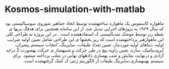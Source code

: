 # Kosmos-simulation-with-matlab
<div dir='rtl'>
  ماهواره کاسموس یک ماهواره ساختهشده توسط اتحاد جماهیر شوروی سوسیالیستی بود که سال ۱۹۶۹ به پروژهای
اجرایی تبدیل شد. از این سامانه همچنین برای هدفگ یریها ی نقطه زن توسط موشک ضدبالیستی ک استفادهشده است .
در این پروژه به طراحی کلی این ماهوارهبر پرداختهشده است که زیر بخشها ی این طراحی شامل تعیین اولیه ضرایب
اولیه، دیتاهای اولیه موردنیاز، تعیین تعداد طبقات، سایزینگ، انتخاب سیستم پیشران، آیرودینامیک، سازه، تعیین زاویه
پیچ در طی حرکت و شبیهساز ی حرکت بهصورت 2 درجه آزادی و درنهایت نمایش و شب یهسازی دادههای نهایی در
متلب پرداخته میشود. برای سیستم بهینهسازی سایزینگ طبقات از الگوریتم ژنتی ک کمک گرفتهشده است.
  </div>
